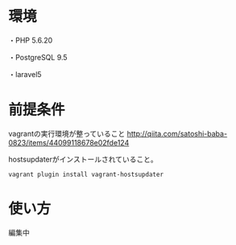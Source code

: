 # 環境
・PHP 5.6.20

・PostgreSQL 9.5

・laravel5

# 前提条件
vagrantの実行環境が整っていること
http://qiita.com/satoshi-baba-0823/items/44099118678e02fde124

hostsupdaterがインストールされていること。

```
vagrant plugin install vagrant-hostsupdater
```

# 使い方
編集中
